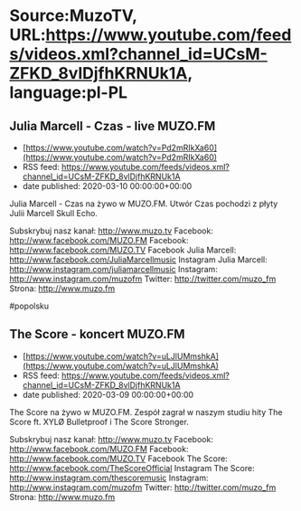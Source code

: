 # Source:MuzoTV, URL:https://www.youtube.com/feeds/videos.xml?channel_id=UCsM-ZFKD_8vlDjfhKRNUk1A, language:pl-PL

## Julia Marcell - Czas - live MUZO.FM
 - [https://www.youtube.com/watch?v=Pd2mRIkXa60](https://www.youtube.com/watch?v=Pd2mRIkXa60)
 - RSS feed: https://www.youtube.com/feeds/videos.xml?channel_id=UCsM-ZFKD_8vlDjfhKRNUk1A
 - date published: 2020-03-10 00:00:00+00:00

Julia Marcell - Czas na żywo w MUZO.FM. Utwór Czas pochodzi z płyty Julii Marcell Skull Echo. 


Subskrybuj nasz kanał: http://www.muzo.tv
Facebook: http://www.facebook.com/MUZO.FM
Facebook: http://www.facebook.com/MUZO.TV
Facebook Julia Marcell: http://www.facebook.com/JuliaMarcellmusic
Instagram Julia Marcell: http://www.instagram.com/juliamarcellmusic
Instagram: http://www.instagram.com/muzofm
Twitter: http://twitter.com/muzo_fm
Strona: http://www.muzo.fm 

#popolsku

## The Score - koncert MUZO.FM
 - [https://www.youtube.com/watch?v=uLJlUMmshkA](https://www.youtube.com/watch?v=uLJlUMmshkA)
 - RSS feed: https://www.youtube.com/feeds/videos.xml?channel_id=UCsM-ZFKD_8vlDjfhKRNUk1A
 - date published: 2020-03-09 00:00:00+00:00

The Score na żywo w MUZO.FM. Zespół zagrał w naszym studiu hity The Score ft. XYLØ Bulletproof i The Score Stronger.


Subskrybuj nasz kanał: http://www.muzo.tv
Facebook: http://www.facebook.com/MUZO.FM
Facebook: http://www.facebook.com/MUZO.TV
Facebook The Score: http://www.facebook.com/TheScoreOfficial
Instagram The Score: http://www.instagram.com/thescoremusic
Instagram: http://www.instagram.com/muzofm
Twitter: http://twitter.com/muzo_fm
Strona: http://www.muzo.fm

